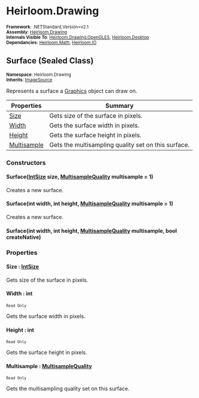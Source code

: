 # Heirloom.Drawing

<small>**Framework**: .NETStandard,Version=v2.1</small>  
<small>**Assembly**: [Heirloom.Drawing](../Heirloom.Drawing/Heirloom.Drawing.md)</small>  
<small>**Internals Visible To**: [Heirloom.Drawing.OpenGLES](../Heirloom.Drawing.OpenGLES/Heirloom.Drawing.OpenGLES.md), [Heirloom.Desktop](../Heirloom.Desktop/Heirloom.Desktop.md)</small>  
<small>**Dependancies**: [Heirloom.Math](../Heirloom.Math/Heirloom.Math.md), [Heirloom.IO](../Heirloom.IO/Heirloom.IO.md)</small>  

## Surface (Sealed Class)
<small>**Namespace**: Heirloom.Drawing</sub></small>  
<small>**Inherits**: [ImageSource](Heirloom.Drawing.ImageSource.md)</small>  

Represents a surface a [Graphics](Heirloom.Drawing.Graphics.md) object can draw on.

| Properties | Summary |
|------------|---------|
| [Size](#SIZ9C9392F9) | Gets size of the surface in pixels. |
| [Width](#WID68924896) | Gets the surface width in pixels. |
| [Height](#HEIE098AAEB) | Gets the surface height in pixels. |
| [Multisample](#MULD8F2787) | Gets the multisampling quality set on this surface. |

### Constructors

#### Surface([IntSize](../Heirloom.Math/Heirloom.Math.IntSize.md) size, [MultisampleQuality](Heirloom.Drawing.MultisampleQuality.md) multisample = 1)

Creates a new surface.

#### Surface(int width, int height, [MultisampleQuality](Heirloom.Drawing.MultisampleQuality.md) multisample = 1)

Creates a new surface.

#### Surface(int width, int height, [MultisampleQuality](Heirloom.Drawing.MultisampleQuality.md) multisample, bool createNative)

### Properties

#### <a name="SIZ9C9392F9"></a>Size : [IntSize](../Heirloom.Math/Heirloom.Math.IntSize.md)


Gets size of the surface in pixels.

#### <a name="WID68924896"></a>Width : int

<small>`Read Only`</small>

Gets the surface width in pixels.

#### <a name="HEIE098AAEB"></a>Height : int

<small>`Read Only`</small>

Gets the surface height in pixels.

#### <a name="MULD8F2787"></a>Multisample : [MultisampleQuality](Heirloom.Drawing.MultisampleQuality.md)

<small>`Read Only`</small>

Gets the multisampling quality set on this surface.

